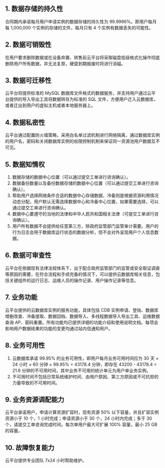 ## 1. 数据存储的持久性

合同期内承诺每月用户申请实例的数据存储的持久性为 99.9996%。即用户每月每 1,000,000 个实例的存储的文件，每月只有 4 个实例有数据丢失的可能性。

## 2. 数据可销毁性

在用户要求删除数据或在设备弃置、转售前云平台将采取磁盘低级格式化操作彻底删除用户所有数据，并无法复原，硬盘到期报废时将进行消磁。

## 3. 数据可迁移性

云平台将提供标准的 MySQL 数据库文件格式的数据服务，并支持用户通过云平台提供的导入导出工具将数据转存为标准的 SQL 文件，方便用户迁入云数据库，或者迁出到用户的虚拟主机或者本地服务器上。

## 4. 数据私密性

云平台通过配置防火墙策略，采用白名单过滤机制进行网络隔离，通过数据库实例的用户名，密码和关闭数据库实例的权限控制机制来保证同一资源池用户数据互不可见。

## 5. 数据知情权

1. 数据存储的数据中心位置（可以通过提交工单进行咨询确认）。
2. 数据备份数量以及备份数据存储的数据中心位置（可以通过提交工单进行咨询确认）。
3. 帮助用户选择网络条件合适的数据中心存储数据，冷备则是根据资源利用情况动态分配，用户默认无需选择数据中心和冷备中心位置，如果需要选择，可以通过提交工单进行咨询确认。
4. 数据中心要遵守的当地的法律和中华人民共和国相关法律（可提交工单进行咨询确认）。
5. 用户所有数据不会提供给任意第三方，除政府监管部门监管审计需要。用户的行为日志会用于数据库运行状态的数据分析，但不会对外呈现用户个人信息数据。

## 6. 数据可审查性

云平台在依据现有法律法规体系下，出于配合政府监管部门的监管或安全取证调查等原因的需要，在符合流程和手续完备的情况下，可以提供云数据库相关信息，包括关键组件的运行日志、运维人员的操作记录、用户操作记录等信息。

## 7. 业务功能

云平台提供的云数据库实例的服务功能，具体包括 CDB 实例申请、登陆、数据库增删改查、冷备提取、数据回档、数据导入、多线程数据导入导出工具、运维数据查询 AP、密码重置。所有功能均已提供详细的功能介绍和使用说明文档。每项会影响用户数据结果的功能的变更均通过站内信通知用户。

## 8. 业务可用性

1. 云数据库承诺 99.95% 的业务可用性，即用户每月业务可用时间应为 30 天 × 24 小时 × 60 分钟 × 99.95% = 43178.4 分钟，即存在 43200 - 43178.4 = 21.6 分钟的不可用时间，其中业务不可用的统计单元为用户单业务实例。
2. 不可用时间不包括日常系统维护时间、由用户原因、第三方原因或不可抗拒的力量导致的不可用时间。

## 9. 业务资源调配能力

云平台承诺用户，申请计算资源扩容时，现有资源 50% 以下容量，并且扩容实例资源小于 10 个，1 小时完成；申请资源小于 30 个，24 小时内完成；多于 30 个，请提交工单咨询完成时间。每次单用户最大可扩展 100% 容量，最小 25 GB 的容量。

## 10. 故障恢复能力

云平台提供专业团队 7x24 小时帮助维护。
